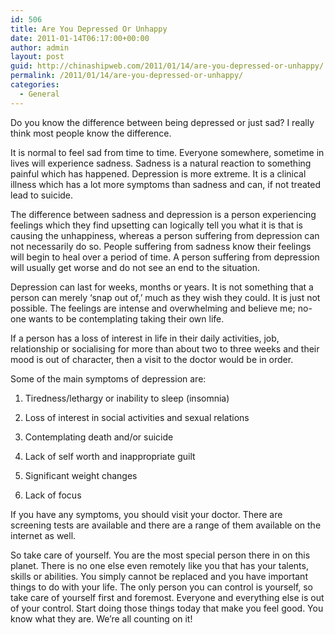 ```yaml
---
id: 506
title: Are You Depressed Or Unhappy
date: 2011-01-14T06:17:00+00:00
author: admin
layout: post
guid: http://chinashipweb.com/2011/01/14/are-you-depressed-or-unhappy/
permalink: /2011/01/14/are-you-depressed-or-unhappy/
categories:
  - General
---
```

Do you know the difference between being depressed or just sad? I really think most people know the difference.

It is normal to feel sad from time to time. Everyone somewhere, sometime in lives will experience sadness. Sadness is a natural reaction to something painful which has happened. Depression is more extreme. It is a clinical illness which has a lot more symptoms than sadness and can, if not treated lead to suicide.

The difference between sadness and depression is a person experiencing feelings which they find upsetting can logically tell you what it is that is causing the unhappiness, whereas a person suffering from depression can not necessarily do so. People suffering from sadness know their feelings will begin to heal over a period of time. A person suffering from depression will usually get worse and do not see an end to the situation.

Depression can last for weeks, months or years. It is not something that a person can merely &#8216;snap out of,&#8217; much as they wish they could. It is just not possible. The feelings are intense and overwhelming and believe me; no-one wants to be contemplating taking their own life.

If a person has a loss of interest in life in their daily activities, job, relationship or socialising for more than about two to three weeks and their mood is out of character, then a visit to the doctor would be in order.

Some of the main symptoms of depression are:
  
1. Tiredness/lethargy or inability to sleep (insomnia)
  
2. Loss of interest in social activities and sexual relations
  
3. Contemplating death and/or suicide
  
4. Lack of self worth and inappropriate guilt
  
5. Significant weight changes
  
6. Lack of focus

If you have any symptoms, you should visit your doctor. There are screening tests are available and there are a range of them available on the internet as well. 

So take care of yourself. You are the most special person there in on this planet. There is no one else even remotely like you that has your talents, skills or abilities. You simply cannot be replaced and you have important things to do with your life. The only person you can control is yourself, so take care of yourself first and foremost. Everyone and everything else is out of your control. Start doing those things today that make you feel good. You know what they are. We&#8217;re all counting on it!